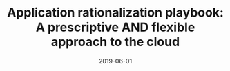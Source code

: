 ---
title: "Application rationalization playbook: A prescriptive AND flexible approach to the cloud"
heading: We’re in the press
source: Federal News Network
date: 2019-06-01
href: https://federalnewsnetwork.com/reporters-notebook-jason-miller/2019/07/application-rationalization-playbook-a-prescriptive-and-flexible-approach-to-the-cloud/
summary: The Small Business Administration may be the perfect case study for why agencies needed the new application rationalization playbook from the Chief Information Officer’s Council.
---